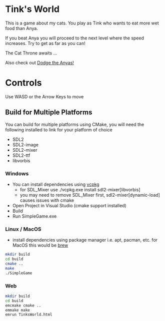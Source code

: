 # Tink's World
This is a game about my cats. You play as Tink who wants to eat more wet food than Anya. 

If you beat Anya you will proceed to the next level where the speed increases. Try to get as far as you can!

The Cat Throne awaits ...

Also check out [Dodge the Anyas!](https://notoriouseng.itch.io/dodge-the-anyas)

# Controls
Use WASD or the Arrow Keys to move

## Build for Multiple Platforms
You can build for multiple platforms using CMake, you will need the following installed to link for your platform of choice 
* SDL2
* SDL2-image
* SDL2-mixer
* SDL2-ttf
* libvorbis
### Windows
* You can install dependencies using [vcpkg](https://github.com/microsoft/vcpkg)
    * for SDL_Mixer use ./vcpkg.exe install sdl2-mixer[libvorbis]
    * you may need to remove SDL_Mixer first, sdl2-mixer[dynamic-load] causes issues with cmake
* Open Project in Visual Studio (cmake support installed)
* Build
* Run SimpleGame.exe

### Linux / MacOS
* install dependencies using package manager i.e. apt, pacman, etc. for MacOS this would be [brew](https://brew.sh/)
```zsh
mkdir build
cd build
cmake ..
make
./SimpleGame
```
### Web
```zsh
mkdir build
cd build
emcmake cmake ..
emmake make
emrun TinksWorld.html
```